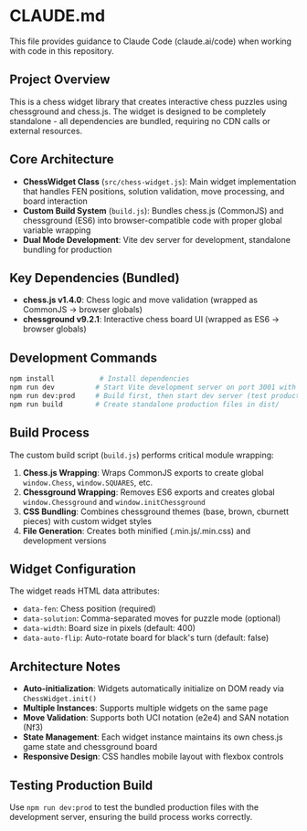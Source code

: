 # CLAUDE.md

This file provides guidance to Claude Code (claude.ai/code) when working with code in this repository.

## Project Overview

This is a chess widget library that creates interactive chess puzzles using chessground and chess.js. The widget is designed to be completely standalone - all dependencies are bundled, requiring no CDN calls or external resources.

## Core Architecture

- **ChessWidget Class** (`src/chess-widget.js`): Main widget implementation that handles FEN positions, solution validation, move processing, and board interaction
- **Custom Build System** (`build.js`): Bundles chess.js (CommonJS) and chessground (ES6) into browser-compatible code with proper global variable wrapping
- **Dual Mode Development**: Vite dev server for development, standalone bundling for production

## Key Dependencies (Bundled)

- **chess.js v1.4.0**: Chess logic and move validation (wrapped as CommonJS → browser globals)
- **chessground v9.2.1**: Interactive chess board UI (wrapped as ES6 → browser globals)

## Development Commands

```bash
npm install           # Install dependencies
npm run dev          # Start Vite development server on port 3001 with live reload
npm run dev:prod     # Build first, then start dev server (test production build)
npm run build        # Create standalone production files in dist/
```

## Build Process

The custom build script (`build.js`) performs critical module wrapping:

1. **Chess.js Wrapping**: Wraps CommonJS exports to create global `window.Chess`, `window.SQUARES`, etc.
2. **Chessground Wrapping**: Removes ES6 exports and creates global `window.Chessground` and `window.initChessground`
3. **CSS Bundling**: Combines chessground themes (base, brown, cburnett pieces) with custom widget styles
4. **File Generation**: Creates both minified (.min.js/.min.css) and development versions

## Widget Configuration

The widget reads HTML data attributes:
- `data-fen`: Chess position (required)
- `data-solution`: Comma-separated moves for puzzle mode (optional)
- `data-width`: Board size in pixels (default: 400)
- `data-auto-flip`: Auto-rotate board for black's turn (default: false)

## Architecture Notes

- **Auto-initialization**: Widgets automatically initialize on DOM ready via `ChessWidget.init()`
- **Multiple Instances**: Supports multiple widgets on the same page
- **Move Validation**: Supports both UCI notation (e2e4) and SAN notation (Nf3)
- **State Management**: Each widget instance maintains its own chess.js game state and chessground board
- **Responsive Design**: CSS handles mobile layout with flexbox controls

## Testing Production Build

Use `npm run dev:prod` to test the bundled production files with the development server, ensuring the build process works correctly.